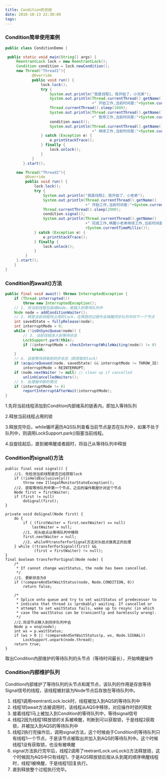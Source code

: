 ```yaml
---
title: Condition的总结
date: 2018-10-13 22:30:09
tags:
---
```


### Condition简单使用案例

~~~java
public class ConditionDemo {

 public static void main(String[] args) {
     ReentrantLock lock = new ReentrantLock();
     Condition condition = lock.newCondition();
     new Thread("Thread1"){
            @Override
            public void run() {
                lock.lock();
                try {
                    System.out.println("我是线程1，我开始了，小兄弟");
                    System.out.println(Thread.currentThread().getName()
                                       +" 开始工作,当前时间是:"+System.currentTimeMillis());
                    Thread.currentThread().sleep(1000);
                    System.out.println(Thread.currentThread().getName()
                                       +" 暂停工作,当前时间是:"+System.currentTimeMillis());
                    condition.await();
                    System.out.println(Thread.currentThread().getName()
                                       +" 继续工作,当前时间是:"+System.currentTimeMillis());
                } catch (Exception e) {
                    e.printStackTrace();
                } finally {
                    lock.unlock();
                }
            }
        }.start();

     new Thread("Thread2"){
         @Override
         public void run() {
             lock.lock();
             try {
                 System.out.println("我是线程2，我开始了，小老弟");
                 System.out.println(Thread.currentThread().getName()
                                    +" 开始工作,当前时间是:"+System.currentTimeMillis());
                 Thread.currentThread().sleep(2000);
                 condition.signal();
                 System.out.println(Thread.currentThread().getName()
                                    +" 完成工作,唤醒小老弟继续工作,当前时间是:"
                                    +System.currentTimeMillis());
             } catch (Exception e) {
                 e.printStackTrace();
             } finally {
                 lock.unlock();
             }
         }
     }.start();
    }
}

~~~



### Condition的await()方法

```java
public final void await() throws InterruptedException {
    if (Thread.interrupted())
        throw new InterruptedException();
	// 1. 将当前线程包装成Node，尾插入到等待队列中
    Node node = addConditionWaiter();
	// 2. 释放当前线程所占用的lock，在释放的过程中会唤醒同步队列中的下一个节点
    int savedState = fullyRelease(node);
    int interruptMode = 0;
    while (!isOnSyncQueue(node)) {
		// 3. 当前线程进入到等待状态
        LockSupport.park(this);
        if ((interruptMode = checkInterruptWhileWaiting(node)) != 0)
            break;
    }
	// 4. 自旋等待获取到同步状态（即获取到lock）
    if (acquireQueued(node, savedState) && interruptMode != THROW_IE)
        interruptMode = REINTERRUPT;
    if (node.nextWaiter != null) // clean up if cancelled
        unlinkCancelledWaiters();
	// 5. 处理被中断的情况
    if (interruptMode != 0)
        reportInterruptAfterWait(interruptMode);
}
```



1.先将当前线程添加到Condition内部维系的链表内，即加入等待队列

2.释放当前线程占用的锁

3.释放完毕后，while循环遍历AQS队列查看当前节点是否在队列中，如果不处于队列中，则调用LockSupport.park()阻塞当前线程。

4.自旋挂起后，直到被唤醒或者超时，将自己从等待队列中释放



### Condition的signal()方法

```ja
public final void signal() {
    //1. 先检测当前线程是否已经获取lock
    if (!isHeldExclusively())
        throw new IllegalMonitorStateException();
    //2. 获取等待队列中第一个节点，之后的操作都是针对这个节点
	Node first = firstWaiter;
    if (first != null)
        doSignal(first);
}

private void doSignal(Node first) {
    do {
        if ( (firstWaiter = first.nextWaiter) == null)
            lastWaiter = null;
		//1. 将头结点从等待队列中移除
        first.nextWaiter = null;
		//2. while中transferForSignal方法对头结点做真正的处理
    } while (!transferForSignal(first) &&
             (first = firstWaiter) != null);
}
final boolean transferForSignal(Node node) {
    /*
     * If cannot change waitStatus, the node has been cancelled.
     */
	//1. 更新状态为0
    if (!compareAndSetWaitStatus(node, Node.CONDITION, 0))
        return false;

    /*
     * Splice onto queue and try to set waitStatus of predecessor to
     * indicate that thread is (probably) waiting. If cancelled or
     * attempt to set waitStatus fails, wake up to resync (in which
     * case the waitStatus can be transiently and harmlessly wrong).
     */
	//2.将该节点移入到同步队列中去
    Node p = enq(node);
    int ws = p.waitStatus;
    if (ws > 0 || !compareAndSetWaitStatus(p, ws, Node.SIGNAL))
        LockSupport.unpark(node.thread);
    return true;
}

```



取出Condition内部维护的等待队列的头节点（等待时间最长），开始唤醒操作

### Condition内部维护队列

Condition内部维护了等待队列的头节点和尾节点，该队列的作用是存放等待Signal信号的线程，该线程被封装为Node节点后存放在等待队列中。

1. 线程1调用reentrantLock.lock时，线程被加入到AQS的等待队列中
2. 线程1的await方法被调用时，该线程从AQS中移除，对应操作时锁的释放
3. 接着线程1马上被加入到Condition的等待队列中，等待signal信号
4. 线程2因为线程1释放锁的关系被唤醒，判断到可以获取锁，于是线程2获取锁，并被加入到AQS的等待队列中
5. 线程2执行完操作后，调用signal方法，这个时候由于Condition的等待队列只有线程1一个节点，于是该节点被取出并加入到AQS的等待队列中。这个时候线程1没有获取锁，也没有被唤醒
6. signal方法执行完毕后，线程2调用了reetrantLock.unLock()方法释放锁，这个时候因为AQS中只有线程1，于是AQS释放锁后按从头到尾的顺序唤醒线程时，线程1被唤醒，于是线程1回复执行。
7. 直到释放整个过程执行完毕。

